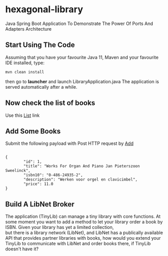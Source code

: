 # hexagonal-library
Java Spring Boot Application To Demonstrate The Power Of Ports And Adapters Architecture

## Start Using The Code

Assuming that you have your favourite Java 11, Maven and your favourite IDE installed, type:
```
mvn clean install
``` 
then go to **launcher**
and launch LibraryApplication.java
The application is served automatically after a while.
## Now check the list of books 

Use this [List](http://localhost:8080/book/get) link
## Add Some Books

Submit the following payload with Post HTTP request by 
[Add](http://localhost:8080/book/add) 

```

{
        "id": 1,
        "title": "Works For Organ And Piano Jan Pieterszoon Sweelinck",
        "isbn10": "0-486-24935-2",
        "description": "Werken voor orgel en clavicimbel",
        "price": 11.0
}
```

## Build A LibNet Broker

The application (TinyLib) can manage a tiny library with core functions.
At some moment you want to add a method to let your library order a book by ISBN.
Given your library has yet a limited collection,  
but there is a library network (LibNet), 
and LibNet has a publically available API that provides partner libraries with books, 
how would you extend your TinyLib to communicate with LibNet and order books there, if TinyLib doesn't have it?   
